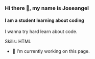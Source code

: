 ### Hi there 👋, my name is Joseangel
#### I am a student learning about coding
I wanna try hard learn about code.

Skills: HTML

- 🔭 I’m currently working on this page. 




